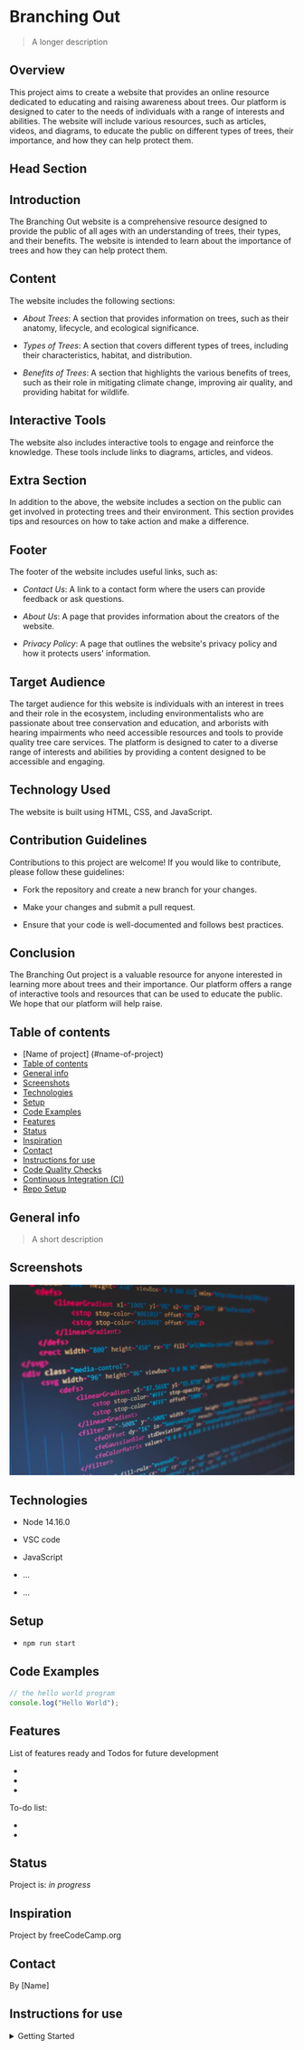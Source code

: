 # Branching Out

> A longer description

## Overview

This project aims to create a website that provides an online resource dedicated
to educating and raising awareness about trees. Our platform is designed to
cater to the needs of individuals with a range of interests and abilities. The
website will include various resources, such as articles, videos, and diagrams,
to educate the public on different types of trees, their importance, and how
they can help protect them.

## Head Section

## Introduction

The Branching Out website is a comprehensive resource designed to provide the
public of all ages with an understanding of trees, their types, and their
benefits. The website is intended to learn about the importance of trees and how
they can help protect them.

## Content

The website includes the following sections:

- _About Trees_: A section that provides information on trees, such as their
  anatomy, lifecycle, and ecological significance.

- _Types of Trees_: A section that covers different types of trees, including
  their characteristics, habitat, and distribution.

- _Benefits of Trees_: A section that highlights the various benefits of trees,
  such as their role in mitigating climate change, improving air quality, and
  providing habitat for wildlife.

## Interactive Tools

The website also includes interactive tools to engage and reinforce the
knowledge. These tools include links to diagrams, articles, and videos.

## Extra Section

In addition to the above, the website includes a section on the public can get
involved in protecting trees and their environment. This section provides tips
and resources on how to take action and make a difference.

## Footer

The footer of the website includes useful links, such as:

- _Contact Us_: A link to a contact form where the users can provide feedback or
  ask questions.

- _About Us_: A page that provides information about the creators of the
  website.

- _Privacy Policy_: A page that outlines the website's privacy policy and how it
  protects users' information.

## Target Audience

The target audience for this website is individuals with an interest in trees
and their role in the ecosystem, including environmentalists who are passionate
about tree conservation and education, and arborists with hearing impairments
who need accessible resources and tools to provide quality tree care services.
The platform is designed to cater to a diverse range of interests and abilities
by providing a content designed to be accessible and engaging.

## Technology Used

The website is built using HTML, CSS, and JavaScript.

## Contribution Guidelines

Contributions to this project are welcome! If you would like to contribute,
please follow these guidelines:

- Fork the repository and create a new branch for your changes.

- Make your changes and submit a pull request.

- Ensure that your code is well-documented and follows best practices.

## Conclusion

The Branching Out project is a valuable resource for anyone interested in
learning more about trees and their importance. Our platform offers a range of
interactive tools and resources that can be used to educate the public. We hope
that our platform will help raise.

## Table of contents

- [Name of project] (#name-of-project)
- [Table of contents](#table-of-contents)
- [General info](#general-info)
- [Screenshots](#screenshots)
- [Technologies](#technologies)
- [Setup](#setup)
- [Code Examples](#code-examples)
- [Features](#features)
- [Status](#status)
- [Inspiration](#inspiration)
- [Contact](#contact)
- [Instructions for use](#instructions-for-use)
- [Code Quality Checks](#code-quality-checks)
- [Continuous Integration (CI)](#continuous-integration-ci)
- [Repo Setup](#repo-setup)

## General info

> A short description

## Screenshots

![Example screenshot](./planning/screenshot.jpg)

## Technologies

- Node 14.16.0
- VSC code
- JavaScript
- ...

- ...

## Setup

- `npm run start`

## Code Examples

```js
// the hello world program
console.log("Hello World");
```

## Features

List of features ready and Todos for future development

-
-
-

To-do list:

-
-

## Status

Project is: _in progress_

## Inspiration

Project by freeCodeCamp.org

## Contact

By [Name]

## Instructions for use

<details>
  <summary>Getting Started</summary>

<!-- a guide to using this repository -->

1. `git clone git@github.com:HackYourFutureBelgium/template-markdown.git`
2. `cd template-markdown`
3. `npm install`

## Code Quality Checks

- `npm run format`: Makes sure all the code in this repository is well-formatted
  (looks good).
- `npm run lint:ls`: Checks to make sure all folder and file names match the
  repository conventions.
- `npm run lint:md`: Will lint all of the Markdown files in this repository.
- `npm run lint:css`: Will lint all of the CSS files in this repository.
- `npm run validate:html`: Validates all HTML files in your project.
- `npm run spell-check`: Goes through all the files in this repository looking
  for words it doesn't recognize. Just because it says something is a mistake
  doesn't mean it is! It doesn't know every word in the world. You can add new
  correct words to the [./.cspell.json](./.cspell.json) file so they won't cause
  an error.
- `npm run accessibility -- ./path/to/file.html`: Runs an accessibility analysis
  on all HTML files in the given path and writes the report to
  `/accessibility_report`

## Continuous Integration (CI)

When you open a PR to `main`/`master` in your repository, GitHub will
automatically do a linting check on the code in this repository, you can see
this in the[./.github/workflows/lint.yml](./.github/workflows/lint.yml) file.

If the linting fails, you will not be able to merge the PR. You can double check
that your code will pass before pushing by running the code quality scripts
locally.

## Repo Setup

- Give each member _write_ access to the repo (if it's a group project)
- Turn on GitHub Pages and put a link to your website in the repo's description
- Turn on GitHub Actions
- in the _Branches_ section of your repo's settings make sure:
- The repository
  [requires a review](https://github.blog/2018-03-23-require-multiple-reviewers/)
  before pull requests can be merged.
- The _master_/_main_ branch must "_ Require status checks to pass before
  merging_"
- The _master_/_main_ branch must "_ Require require branches to be up to date
  before merging_"

</details>
